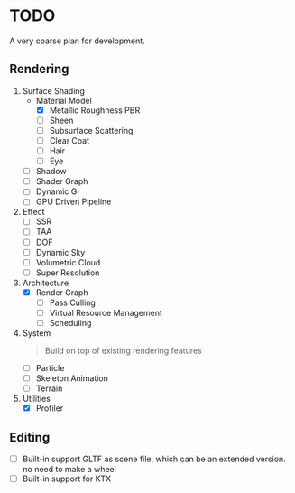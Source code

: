 # TODO

A very coarse plan for development.

## Rendering

1. Surface Shading
    + Material Model
        + [x] Metallic Roughness PBR
        + [ ] Sheen
        + [ ] Subsurface Scattering
        + [ ] Clear Coat
        + [ ] Hair
        + [ ] Eye
    + [ ] Shadow
    + [ ] Shader Graph
    + [ ] Dynamic GI
    + [ ] GPU Driven Pipeline
2. Effect
    + [ ] SSR
    + [ ] TAA
    + [ ] DOF
    + [ ] Dynamic Sky
    + [ ] Volumetric Cloud
    + [ ] Super Resolution
3. Architecture
    + [x] Render Graph
        + [ ] Pass Culling
        + [ ] Virtual Resource Management
        + [ ] Scheduling
4. System
   > Build on top of existing rendering features
    + [ ] Particle
    + [ ] Skeleton Animation
    + [ ] Terrain
5. Utilities
    + [x] Profiler

## Editing

+ [ ] Built-in support GLTF as scene file, which can be an extended version. no need to make a wheel
+ [ ] Built-in support for KTX
